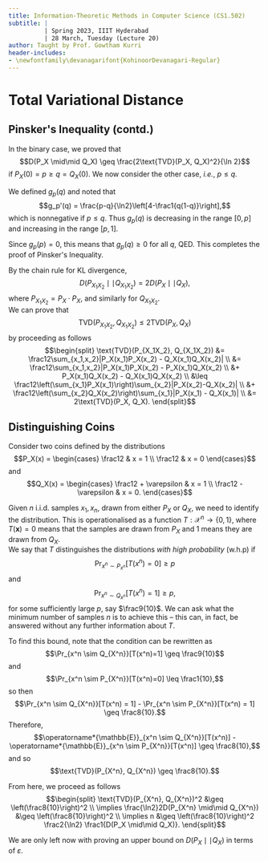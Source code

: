 ```yaml
---
title: Information-Theoretic Methods in Computer Science (CS1.502)
subtitle: |
          | Spring 2023, IIIT Hyderabad
          | 28 March, Tuesday (Lecture 20)
author: Taught by Prof. Gowtham Kurri
header-includes:
- \newfontfamily\devanagarifont{KohinoorDevanagari-Regular}
---
```


# Total Variational Distance
## Pinsker's Inequality (contd.)
In the binary case, we proved that
$$D(P_X \mid\mid Q_X) \geq \frac{2\text{TVD}(P_X, Q_X)^2}{\ln 2}$$
if $P_X(0) = p \geq q = Q_X(0)$. We now consider the other case, *i.e.*, $p \leq q$.

We defined $g_p(q)$ and noted that
$$g_p'(q) = \frac{p-q}{\ln2}\left[4-\frac1{q(1-q)}\right],$$
which is nonnegative if $p \leq q$. Thus $g_p(q)$ is decreasing in the range $[0,p]$ and increasing in the range $[p,1]$.

Since $g_p(p) = 0$, this means that $g_p(q) \geq 0$ for all $q$, QED. This completes the proof of Pinsker's Inequality.

By the chain rule for KL divergence,
$$D(P_{X_1X_2} \mid\mid Q_{X_1X_2}) = 2D(P_X \mid\mid Q_X),$$
where $P_{X_1X_2} = P_X \cdot P_X$, and similarly for $Q_{X_1X_2}$.  
We can prove that
$$\text{TVD}(P_{X_1X_2}, Q_{X_1X_2}) \leq 2\text{TVD}(P_X, Q_X)$$
by proceeding as follows
$$\begin{split}
\text{TVD}(P_{X_1X_2}, Q_{X_1X_2}) &= \frac12\sum_{x_1,x_2}|P_X(x_1)P_X(x_2) - Q_X(x_1)Q_X(x_2)| \\
&= \frac12\sum_{x_1,x_2}|P_X(x_1)P_X(x_2) - P_X(x_1)Q_X(x_2) \\
&+ P_X(x_1)Q_X(x_2) - Q_X(x_1)Q_X(x_2) \\
&\leq \frac12\left(\sum_{x_1}P_X(x_1)\right)\sum_{x_2}|P_X(x_2)-Q_X(x_2)| \\
&+ \frac12\left(\sum_{x_2}Q_X(x_2)\right)\sum_{x_1}|P_X(x_1) - Q_X(x_1)| \\
&= 2\text{TVD}(P_X, Q_X).
\end{split}$$

## Distinguishing Coins
Consider two coins defined by the distributions
$$P_X(x) = \begin{cases}
\frac12 & x = 1 \\
\frac12 & x = 0 \end{cases}$$
and
$$Q_X(x) = \begin{cases}
\frac12 + \varepsilon & x = 1 \\
\frac12 - \varepsilon & x = 0. \end{cases}$$

Given $n$ i.i.d. samples $x_1, x_n$, drawn from either $P_X$ or $Q_X$, we need to identify the distribution. This is operationalised as a function $T : \mathcal{X}^n \to \{0,1\}$, where $T(\mathbf{x}) = 0$ means that the samples are drawn from $P_X$ and $1$ means they are drawn from $Q_X$.  
We say that $T$ distinguishes the distributions *with high probability* (w.h.p) if
$$\Pr_{x^n \sim P_{x^n}}[T(x^n) = 0] \geq p$$
and
$$\Pr_{x^n \sim Q_{x^n}}[T(x^n) = 1] \geq p,$$
for some sufficiently large $p$, say $\frac9{10}$. We can ask what the minimum number of samples $n$ is to achieve this – this can, in fact, be answered without any further information about $T$.

To find this bound, note that the condition can be rewritten as
$$\Pr_{x^n \sim Q_{X^n}}[T(x^n)=1] \geq \frac9{10}$$
and
$$\Pr_{x^n \sim P_{X^n}}[T(x^n)=0] \leq \frac1{10},$$
so then
$$\Pr_{x^n \sim Q_{X^n}}[T(x^n) = 1] - \Pr_{x^n \sim P_{X^n}}[T(x^n) = 1] \geq \frac8{10}.$$
Therefore,
$$\operatorname*{\mathbb{E}}_{x^n \sim Q_{X^n}}[T(x^n)] - \operatorname*{\mathbb{E}}_{x^n \sim P_{X^n}}[T(x^n)] \geq \frac8{10},$$
and so
$$\text{TVD}(P_{X^n}, Q_{X^n}) \geq \frac8{10}.$$

From here, we proceed as follows
$$\begin{split}
\text{TVD}(P_{X^n}, Q_{X^n})^2 &\geq \left(\frac8{10}\right)^2 \\
\implies \frac{\ln2}2D(P_{X^n} \mid\mid Q_{X^n}) &\geq \left(\frac8{10}\right)^2 \\
\implies n &\geq \left(\frac8{10}\right)^2 \frac2{\ln2} \frac1{D(P_X \mid\mid Q_X)}.
\end{split}$$

We are only left now with proving an upper bound on $D(P_X \mid\mid Q_X)$ in terms of $\varepsilon$.
